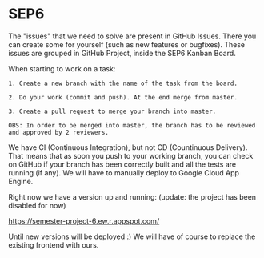 # SEP6

The "issues" that we need to solve are present in GitHub Issues. There you can create some for yourself (such as new features or bugfixes).
These issues are grouped in GitHub Project, inside the SEP6 Kanban Board.

When starting to work on a task:

    1. Create a new branch with the name of the task from the board.

    2. Do your work (commit and push). At the end merge from master.

    3. Create a pull request to merge your branch into master.

    OBS: In order to be merged into master, the branch has to be reviewed and approved by 2 reviewers.

We have CI (Continuous Integration), but not CD (Countinuous Delivery). That means that as soon you push to your working branch, you can check on GitHub if your branch has been correctly built and all the tests are running (if any). We will have to manually deploy to Google Cloud App Engine.

Right now we have a version up and running:
(update: the project has been disabled for now)

https://semester-project-6.ew.r.appspot.com/

Until new versions will be deployed :)
We will have of course to replace the existing frontend with ours.